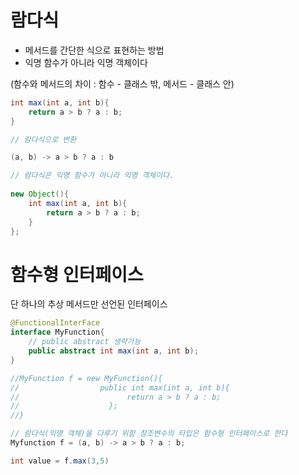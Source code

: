 # 람다식

- 메서드를 간단한 식으로 표현하는 방법
- 익명 함수가 아니라 익명 객체이다

(함수와 메서드의 차이 : 함수 - 클래스 밖, 메서드 - 클래스 안)



```java
int max(int a, int b){
    return a > b ? a : b;
}

// 람다식으로 변환

(a, b) -> a > b ? a : b

// 람다식은 익명 함수가 아니라 익명 객체이다.
    
new Object(){
    int max(int a, int b){
    	return a > b ? a : b;
	}
};
```





# 함수형 인터페이스

단 하나의 추상 메서드만 선언된 인터페이스

```java
@FunctionalInterFace
interface MyFunction{
    // public abstract 생략가능
    public abstract int max(int a, int b);
}

//MyFunction f = new MyFunction(){
//    				public int max(int a, int b){
//                        return a > b ? a : b;
//                    };
//}

// 람다식(익명 객체)을 다루기 위함 참조변수의 타입은 함수형 인터페이스로 한다
Myfunction f = (a, b) -> a > b ? a : b;

int value = f.max(3,5)
```



